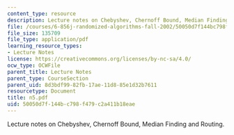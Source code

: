 ```yaml
---
content_type: resource
description: Lecture notes on Chebyshev, Chernoff Bound, Median Finding and Routing.
file: /courses/6-856j-randomized-algorithms-fall-2002/50050d7f144bc798f479c2a411b18eae_n5.pdf
file_size: 135709
file_type: application/pdf
learning_resource_types:
- Lecture Notes
license: https://creativecommons.org/licenses/by-nc-sa/4.0/
ocw_type: OCWFile
parent_title: Lecture Notes
parent_type: CourseSection
parent_uid: 8d3bdf99-82fb-17ae-11d8-85e1d32b7611
resourcetype: Document
title: n5.pdf
uid: 50050d7f-144b-c798-f479-c2a411b18eae
---
```

Lecture notes on Chebyshev, Chernoff Bound, Median Finding and Routing.